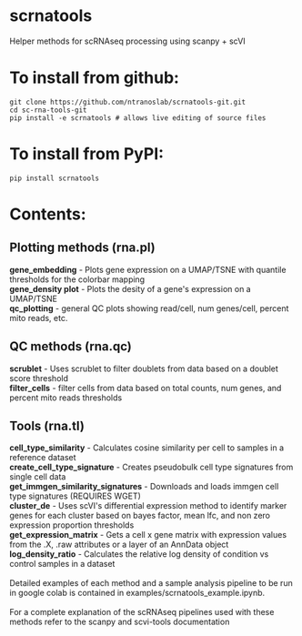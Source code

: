 
# scrnatools

Helper methods for scRNAseq processing using scanpy + scVI

# To install from github:
```
git clone https://github.com/ntranoslab/scrnatools-git.git
cd sc-rna-tools-git
pip install -e scrnatools # allows live editing of source files
```

# To install from PyPI:
```
pip install scrnatools
```

# Contents:

## Plotting methods (rna.pl)
**gene_embedding** - Plots gene expression on a UMAP/TSNE with quantile thresholds for the colorbar mapping<br/>
**gene_density plot** - Plots the desity of a gene's expression on a UMAP/TSNE<br/>
**qc_plotting** - general QC plots showing read/cell, num genes/cell, percent mito reads, etc.<br/>

## QC methods (rna.qc)
**scrublet** - Uses scrublet to filter doublets from data based on a doublet score threshold<br/>
**filter_cells** - filter cells from data based on total counts, num genes, and percent mito reads thresholds<br/>

## Tools (rna.tl)
**cell_type_similarity** - Calculates cosine similarity per cell to samples in a reference dataset <br/>
**create_cell_type_signature** - Creates pseudobulk cell type signatures from single cell data <br/>
**get_immgen_similarity_signatures** - Downloads and loads immgen cell type signatures (REQUIRES WGET) <br/>
**cluster_de** - Uses scVI's differential expression method to identify marker genes for each cluster based on bayes
factor, mean lfc, and non zero expression proportion thresholds<br/>
**get_expression_matrix** - Gets a cell x gene matrix with expression values from the .X, .raw attributes or a layer of
an AnnData object<br/>
**log_density_ratio** - Calculates the relative log density of condition vs control samples in a dataset<br/>
<br/>
Detailed examples of each method and a sample analysis pipeline to be run in google colab is contained in
examples/scrnatools_example.ipynb. <br/><br/>
For a complete explanation of the scRNAseq pipelines used with these methods refer to the scanpy and scvi-tools documentation
